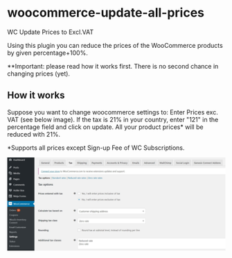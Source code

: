 # woocommerce-update-all-prices
WC Update Prices to Excl.VAT

Using this plugin you can reduce the prices of the WooCommerce products by given percentage+100%.

**Important: please read how it works first. There is no second chance in changing prices (yet).

## How it works
Suppose you want to change woocommerce settings to: Enter Prices exc. VAT (see below image). If the tax is 21% in your country, enter "121" in the percentage field and click on update. All your product prices* will be reduced with 21%. 

*Supports all prices except Sign-up Fee of WC Subscriptions.

<html>
<img src="/assets/wc-tax-settings.jpg"></img>
</html>
